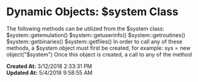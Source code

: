 # Dynamic Objects: $system Class

The following methods can be utilized from the $system class: $system::getemulation() $system::getuserinfo() $system::getroutines() $system::getbinaries() $system::getfiles() In order to call any of these methods, a $system object must first be created, for example: sys = new object("$system") Once this object is created, a call to any of the method  

**Created At:** 3/12/2018 2:33:31 PM  
**Updated At:** 5/4/2018 9:58:55 AM  

